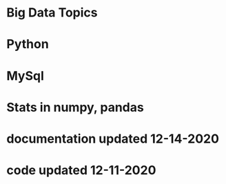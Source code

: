 # Big Data Topics

# Python
# MySql
# Stats in numpy, pandas

# documentation updated 12-14-2020 
# code updated 12-11-2020

